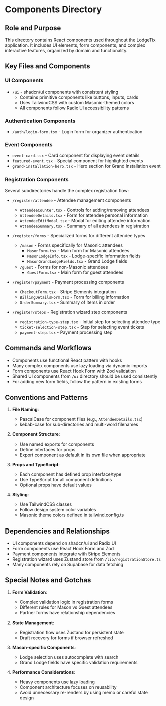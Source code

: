 # Components Directory

## Role and Purpose
This directory contains React components used throughout the LodgeTix application. It includes UI elements, form components, and complex interactive features, organized by domain and functionality.

## Key Files and Components

### UI Components
- `/ui` - shadcn/ui components with consistent styling
  - Contains primitive components like buttons, inputs, cards
  - Uses TailwindCSS with custom Masonic-themed colors
  - All components follow Radix UI accessibility patterns

### Authentication Components
- `/auth/login-form.tsx` - Login form for organizer authentication

### Event Components
- `event-card.tsx` - Card component for displaying event details
- `featured-event.tsx` - Special component for highlighted events
- `grand-installation-hero.tsx` - Hero section for Grand Installation event

### Registration Components
Several subdirectories handle the complex registration flow:

- `/register/attendee` - Attendee management components
  - `AttendeeCounter.tsx` - Controls for adding/removing attendees
  - `AttendeeDetails.tsx` - Form for attendee personal information
  - `AttendeeEditModal.tsx` - Modal for editing attendee information
  - `AttendeeSummary.tsx` - Summary of all attendees in registration

- `/register/forms` - Specialized forms for different attendee types
  - `/mason` - Forms specifically for Masonic attendees
    - `MasonForm.tsx` - Main form for Masonic attendees
    - `MasonLodgeInfo.tsx` - Lodge-specific information fields
    - `MasonGrandLodgeFields.tsx` - Grand Lodge fields
  - `/guest` - Forms for non-Masonic attendees
    - `GuestForm.tsx` - Main form for guest attendees

- `/register/payment` - Payment processing components
  - `CheckoutForm.tsx` - Stripe Elements integration
  - `BillingDetailsForm.tsx` - Form for billing information
  - `OrderSummary.tsx` - Summary of items in order

- `/register/steps` - Registration wizard step components
  - `registration-type-step.tsx` - Initial step for selecting attendee type
  - `ticket-selection-step.tsx` - Step for selecting event tickets
  - `payment-step.tsx` - Payment processing step

## Commands and Workflows
- Components use functional React pattern with hooks
- Many complex components use lazy loading via dynamic imports
- Form components use React Hook Form with Zod validation
- Shared UI components from `/ui` directory should be used consistently
- For adding new form fields, follow the pattern in existing forms

## Conventions and Patterns
1. **File Naming**:
   - PascalCase for component files (e.g., `AttendeeDetails.tsx`)
   - kebab-case for sub-directories and multi-word filenames

2. **Component Structure**:
   - Use named exports for components
   - Define interfaces for props
   - Export component as default in its own file when appropriate

3. **Props and TypeScript**:
   - Each component has defined prop interface/type
   - Use TypeScript for all component definitions
   - Optional props have default values

4. **Styling**:
   - Use TailwindCSS classes
   - Follow design system color variables
   - Masonic theme colors defined in tailwind.config.ts

## Dependencies and Relationships
- UI components depend on shadcn/ui and Radix UI
- Form components use React Hook Form and Zod
- Payment components integrate with Stripe Elements
- Registration wizard uses Zustand store from `/lib/registrationStore.ts`
- Many components rely on Supabase for data fetching

## Special Notes and Gotchas
1. **Form Validation**:
   - Complex validation logic in registration forms
   - Different rules for Mason vs Guest attendees
   - Partner forms have relationship dependencies

2. **State Management**:
   - Registration flow uses Zustand for persistent state
   - Draft recovery for forms if browser refreshed

3. **Mason-specific Components**:
   - Lodge selection uses autocomplete with search
   - Grand Lodge fields have specific validation requirements

4. **Performance Considerations**:
   - Heavy components use lazy loading
   - Component architecture focuses on reusability
   - Avoid unnecessary re-renders by using memo or careful state design